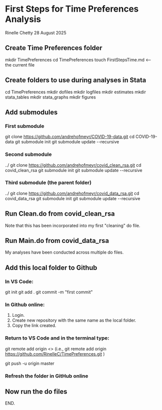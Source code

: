 # First Steps for Time Preferences Analysis

Rinelle Chetty
28 August 2025

## Create Time Preferences folder
mkdir TimePreferences 
cd TimePreferences
touch FirstStepsTime.md      <-- the current file 

## Create folders to use during analyses in Stata 
cd TimePreferences 
mkdir dofiles
mkdir logfiles 
mkdir estimates 
mkdir stata_tables 
mkdir stata_graphs 
mkdir figures 


## Add submodules 

### First submodule 
git clone https://github.com/andrehofmeyr/COVID-19-data.git
cd COVID-19-data 
git submodule init 
git submodule update --recursive 

### Second submodule 
../ 
git clone https://github.com/andrehofmeyr/covid_clean_rsa.git
cd covid_clean_rsa 
git submodule init 
git submodule update --recursive 

### Third submodule (the parent folder)
../
git clone https://github.com/andrehofmeyr/covid_data_rsa.git 
cd covid_data_rsa 
git submodule init 
git submodule update --recursive 


## Run Clean.do from covid_clean_rsa
Note that this has been incorporated into my first "cleaning" do file. 

## Run Main.do from covid_data_rsa
My analyses have been conducted across multiple do files. 


## Add this local folder to Github
### In VS Code: 
git init 
git add . 
git commit -m "first commit" 

### In Github online: 
1. Login.
2. Create new repository with the same name as the local folder. 
3. Copy the link created. 

### Return to VS Code and in the terminal type: 
git remote add origin <<link>> 
(i.e., git remote add origin https://github.com/RinelleC/TimePreferences.git )

git push -u origin master

### Refresh the folder in GitHub online 

## Now run the do files

END.